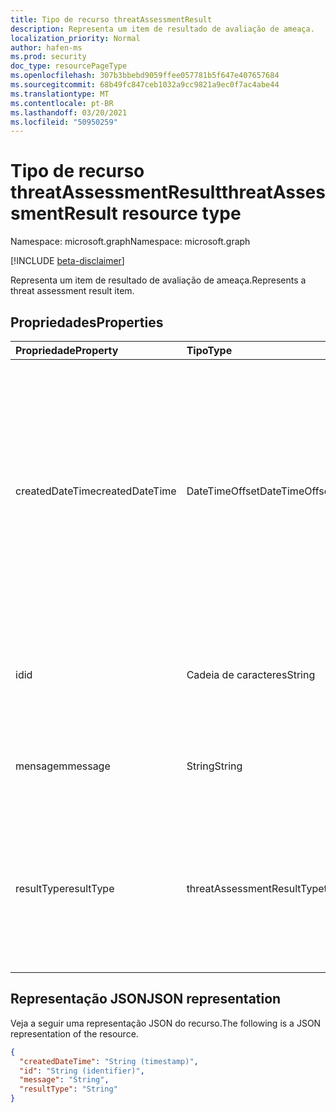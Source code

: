 ```yaml
---
title: Tipo de recurso threatAssessmentResult
description: Representa um item de resultado de avaliação de ameaça.
localization_priority: Normal
author: hafen-ms
ms.prod: security
doc_type: resourcePageType
ms.openlocfilehash: 307b3bbebd9059ffee057781b5f647e407657684
ms.sourcegitcommit: 68b49fc847ceb1032a9cc9821a9ec0f7ac4abe44
ms.translationtype: MT
ms.contentlocale: pt-BR
ms.lasthandoff: 03/20/2021
ms.locfileid: "50950259"
---
```

# <a name="threatassessmentresult-resource-type"></a><span data-ttu-id="fab4b-103">Tipo de recurso threatAssessmentResult</span><span class="sxs-lookup"><span data-stu-id="fab4b-103">threatAssessmentResult resource type</span></span>

<span data-ttu-id="fab4b-104">Namespace: microsoft.graph</span><span class="sxs-lookup"><span data-stu-id="fab4b-104">Namespace: microsoft.graph</span></span>

[!INCLUDE [beta-disclaimer](../../includes/beta-disclaimer.md)]

<span data-ttu-id="fab4b-105">Representa um item de resultado de avaliação de ameaça.</span><span class="sxs-lookup"><span data-stu-id="fab4b-105">Represents a threat assessment result item.</span></span>

## <a name="properties"></a><span data-ttu-id="fab4b-106">Propriedades</span><span class="sxs-lookup"><span data-stu-id="fab4b-106">Properties</span></span>

| <span data-ttu-id="fab4b-107">Propriedade</span><span class="sxs-lookup"><span data-stu-id="fab4b-107">Property</span></span>     | <span data-ttu-id="fab4b-108">Tipo</span><span class="sxs-lookup"><span data-stu-id="fab4b-108">Type</span></span>        | <span data-ttu-id="fab4b-109">Descrição</span><span class="sxs-lookup"><span data-stu-id="fab4b-109">Description</span></span> |
|:-------------|:------------|:------------|
|<span data-ttu-id="fab4b-110">createdDateTime</span><span class="sxs-lookup"><span data-stu-id="fab4b-110">createdDateTime</span></span>|<span data-ttu-id="fab4b-111">DateTimeOffset</span><span class="sxs-lookup"><span data-stu-id="fab4b-111">DateTimeOffset</span></span>|<span data-ttu-id="fab4b-112">O tipo Timestamp representa informações de data e hora usando o formato ISO 8601 e está sempre no horário UTC.</span><span class="sxs-lookup"><span data-stu-id="fab4b-112">The Timestamp type represents date and time information using ISO 8601 format and is always in UTC time.</span></span> <span data-ttu-id="fab4b-113">Por exemplo, meia-noite UTC em 1 de janeiro de 2014 é `2014-01-01T00:00:00Z`.</span><span class="sxs-lookup"><span data-stu-id="fab4b-113">For example, midnight UTC on Jan 1, 2014 is `2014-01-01T00:00:00Z`.</span></span>|
|<span data-ttu-id="fab4b-114">id</span><span class="sxs-lookup"><span data-stu-id="fab4b-114">id</span></span>|<span data-ttu-id="fab4b-115">Cadeia de caracteres</span><span class="sxs-lookup"><span data-stu-id="fab4b-115">String</span></span>|<span data-ttu-id="fab4b-116">A ID do resultado da avaliação de ameaças é um GUID (identificador global exclusivo).</span><span class="sxs-lookup"><span data-stu-id="fab4b-116">The threat assessment result ID is a globally unique identifier (GUID).</span></span>|
|<span data-ttu-id="fab4b-117">mensagem</span><span class="sxs-lookup"><span data-stu-id="fab4b-117">message</span></span>|<span data-ttu-id="fab4b-118">String</span><span class="sxs-lookup"><span data-stu-id="fab4b-118">String</span></span>|<span data-ttu-id="fab4b-119">A mensagem de resultado para cada avaliação de ameaça.</span><span class="sxs-lookup"><span data-stu-id="fab4b-119">The result message for each threat assessment.</span></span>|
|<span data-ttu-id="fab4b-120">resultType</span><span class="sxs-lookup"><span data-stu-id="fab4b-120">resultType</span></span>|<span data-ttu-id="fab4b-121">threatAssessmentResultType</span><span class="sxs-lookup"><span data-stu-id="fab4b-121">threatAssessmentResultType</span></span>|<span data-ttu-id="fab4b-122">O tipo de resultado da avaliação de ameaça.</span><span class="sxs-lookup"><span data-stu-id="fab4b-122">The threat assessment result type.</span></span> <span data-ttu-id="fab4b-123">Os valores possíveis são: `checkPolicy` (somente para avaliação de email), `rescan` .</span><span class="sxs-lookup"><span data-stu-id="fab4b-123">Possible values are: `checkPolicy` (only for mail assessment), `rescan`.</span></span>|

## <a name="json-representation"></a><span data-ttu-id="fab4b-124">Representação JSON</span><span class="sxs-lookup"><span data-stu-id="fab4b-124">JSON representation</span></span>

<span data-ttu-id="fab4b-125">Veja a seguir uma representação JSON do recurso.</span><span class="sxs-lookup"><span data-stu-id="fab4b-125">The following is a JSON representation of the resource.</span></span>

<!-- {
  "blockType": "resource",
  "optionalProperties": [

  ],
  "@odata.type": "microsoft.graph.threatAssessmentResult",
  "keyProperty": "id"
}-->

```json
{
  "createdDateTime": "String (timestamp)",
  "id": "String (identifier)",
  "message": "String",
  "resultType": "String"
}
```

<!-- uuid: 16cd6b66-4b1a-43a1-adaf-3a886856ed98
2019-02-04 14:57:30 UTC -->
<!-- {
  "type": "#page.annotation",
  "description": "threatAssessmentResult resource",
  "keywords": "",
  "section": "documentation",
  "tocPath": ""
}-->


